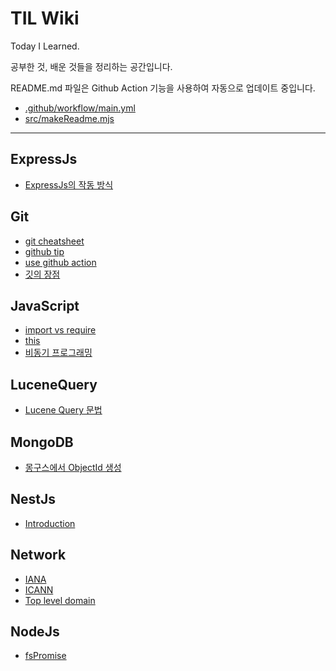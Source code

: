 # TIL Wiki

Today I Learned.

공부한 것, 배운 것들을 정리하는 공간입니다.

README.md 파일은 Github Action 기능을 사용하여 자동으로 업데이트 중입니다.

- [.github/workflow/main.yml](/.github/workflows/main.yml)
- [src/makeReadme.mjs](/src/makeReadme.mjs)

---

## ExpressJs

- [ExpressJs의 작동 방식](/ExpressJs/ExpressJs의-작동-방식.md)

## Git

- [git cheatsheet](/Git/git-cheatsheet.md)
- [github tip](/Git/github-tip.md)
- [use github action](/Git/use-github-action.md)
- [깃의 장점](/Git/깃의-장점.md)

## JavaScript

- [import vs require](/JavaScript/import-vs-require.md)
- [this](/JavaScript/this.md)
- [비동기 프로그래밍](/JavaScript/비동기-프로그래밍.md)

## LuceneQuery

- [Lucene Query 문법](/LuceneQuery/Lucene-Query-문법.md)

## MongoDB

- [몽구스에서 ObjectId 생성](/MongoDB/몽구스에서-ObjectId-생성.md)

## NestJs

- [Introduction](/NestJs/Introduction.md)

## Network

- [IANA](/Network/IANA.md)
- [ICANN](/Network/ICANN.md)
- [Top level domain](/Network/Top-level-domain.md)

## NodeJs

- [fsPromise](/NodeJs/fsPromise.md)
